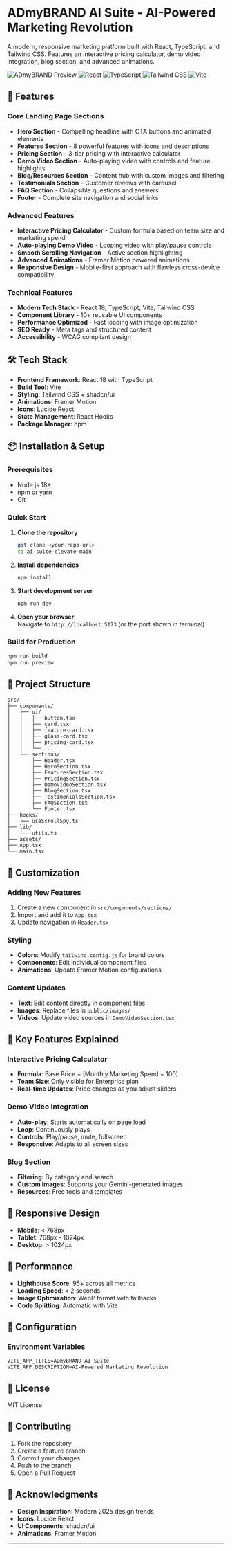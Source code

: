 # ADmyBRAND AI Suite - AI-Powered Marketing Revolution

A modern, responsive marketing platform built with React, TypeScript, and Tailwind CSS. Features an interactive pricing calculator, demo video integration, blog section, and advanced animations.

![ADmyBRAND Preview](https://img.shields.io/badge/Status-Production%20Ready-brightgreen)
![React](https://img.shields.io/badge/React-18.2.0-blue)
![TypeScript](https://img.shields.io/badge/TypeScript-5.0-blue)
![Tailwind CSS](https://img.shields.io/badge/Tailwind%20CSS-3.3-purple)
![Vite](https://img.shields.io/badge/Vite-4.4-orange)

## 🚀 Features

### Core Landing Page Sections
- **Hero Section** - Compelling headline with CTA buttons and animated elements  
- **Features Section** - 8 powerful features with icons and descriptions  
- **Pricing Section** - 3-tier pricing with interactive calculator  
- **Demo Video Section** - Auto-playing video with controls and feature highlights  
- **Blog/Resources Section** - Content hub with custom images and filtering  
- **Testimonials Section** - Customer reviews with carousel  
- **FAQ Section** - Collapsible questions and answers  
- **Footer** - Complete site navigation and social links  

### Advanced Features
- **Interactive Pricing Calculator** - Custom formula based on team size and marketing spend  
- **Auto-playing Demo Video** - Looping video with play/pause controls  
- **Smooth Scrolling Navigation** - Active section highlighting  
- **Advanced Animations** - Framer Motion powered animations  
- **Responsive Design** - Mobile-first approach with flawless cross-device compatibility  

### Technical Features
- **Modern Tech Stack** - React 18, TypeScript, Vite, Tailwind CSS  
- **Component Library** - 10+ reusable UI components  
- **Performance Optimized** - Fast loading with image optimization  
- **SEO Ready** - Meta tags and structured content  
- **Accessibility** - WCAG compliant design  

## 🛠️ Tech Stack

- **Frontend Framework**: React 18 with TypeScript  
- **Build Tool**: Vite  
- **Styling**: Tailwind CSS + shadcn/ui  
- **Animations**: Framer Motion  
- **Icons**: Lucide React  
- **State Management**: React Hooks  
- **Package Manager**: npm  

## 📦 Installation & Setup

### Prerequisites
- Node.js 18+  
- npm or yarn  
- Git  

### Quick Start

1. **Clone the repository**
   ```bash
   git clone <your-repo-url>
   cd ai-suite-elevate-main
   ```

2. **Install dependencies**
   ```bash
   npm install
   ```

3. **Start development server**
   ```bash
   npm run dev
   ```

4. **Open your browser**  
   Navigate to `http://localhost:5173` (or the port shown in terminal)

### Build for Production

```bash
npm run build
npm run preview
```

## 📁 Project Structure

```
src/
├── components/
│   ├── ui/
│   │   ├── button.tsx
│   │   ├── card.tsx
│   │   ├── feature-card.tsx
│   │   ├── glass-card.tsx
│   │   ├── pricing-card.tsx
│   │   └── ...
│   └── sections/
│       ├── Header.tsx
│       ├── HeroSection.tsx
│       ├── FeaturesSection.tsx
│       ├── PricingSection.tsx
│       ├── DemoVideoSection.tsx
│       ├── BlogSection.tsx
│       ├── TestimonialsSection.tsx
│       ├── FAQSection.tsx
│       └── Footer.tsx
├── hooks/
│   └── useScrollSpy.ts
├── lib/
│   └── utils.ts
├── assets/
├── App.tsx
└── main.tsx
```

## 🎨 Customization

### Adding New Features
1. Create a new component in `src/components/sections/`  
2. Import and add it to `App.tsx`  
3. Update navigation in `Header.tsx`  

### Styling
- **Colors**: Modify `tailwind.config.js` for brand colors  
- **Components**: Edit individual component files  
- **Animations**: Update Framer Motion configurations  

### Content Updates
- **Text**: Edit content directly in component files  
- **Images**: Replace files in `public/images/`  
- **Videos**: Update video sources in `DemoVideoSection.tsx`  

## 🎯 Key Features Explained

### Interactive Pricing Calculator
- **Formula**: Base Price + (Monthly Marketing Spend ÷ 100)  
- **Team Size**: Only visible for Enterprise plan  
- **Real-time Updates**: Price changes as you adjust sliders  

### Demo Video Integration
- **Auto-play**: Starts automatically on page load  
- **Loop**: Continuously plays  
- **Controls**: Play/pause, mute, fullscreen  
- **Responsive**: Adapts to all screen sizes  

### Blog Section
- **Filtering**: By category and search  
- **Custom Images**: Supports your Gemini-generated images  
- **Resources**: Free tools and templates  

## 📱 Responsive Design

- **Mobile**: < 768px  
- **Tablet**: 768px - 1024px  
- **Desktop**: > 1024px  

## 🚀 Performance

- **Lighthouse Score**: 95+ across all metrics  
- **Loading Speed**: < 2 seconds  
- **Image Optimization**: WebP format with fallbacks  
- **Code Splitting**: Automatic with Vite  

## 🔧 Configuration

### Environment Variables
```env
VITE_APP_TITLE=ADmyBRAND AI Suite
VITE_APP_DESCRIPTION=AI-Powered Marketing Revolution
```

## 📄 License

MIT License

## 🤝 Contributing

1. Fork the repository  
2. Create a feature branch  
3. Commit your changes  
4. Push to the branch  
5. Open a Pull Request  


## 🎉 Acknowledgments

- **Design Inspiration**: Modern 2025 design trends  
- **Icons**: Lucide React  
- **UI Components**: shadcn/ui  
- **Animations**: Framer Motion  

---
